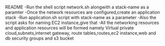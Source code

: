 README
-Run the shell script network.sh alongwith a stack-name as a paramter
-Once the network resources are configured,create an application stack
-Run application.sh script with stack-name as a parameter
-Also the script asks for naming EC2 instance,give that
-All the networking resources and application resources will be formed namely Virtual private cloud,subnets,internet gateway,
 route tables,routes,ec2 instance,web and db security groups and s3 bucket
